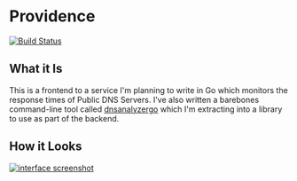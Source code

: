 # Providence

[![Build Status](https://travis-ci.org/zenware/providence.svg?branch=master)](https://travis-ci.org/zenware/providence)

## What it Is
This is a frontend to a service I'm planning to write in Go which monitors the response times of Public DNS Servers. I've also written a barebones command-line tool called [dnsanalyzergo](https://www.github.com/zenware/dnsanalyzergo) which I'm extracting into a library to use as part of the backend.

## How it Looks
[![interface screenshot](https://i.imgur.com/b5wyb1V.png)](https://imgur.com/b5wyb1V)
